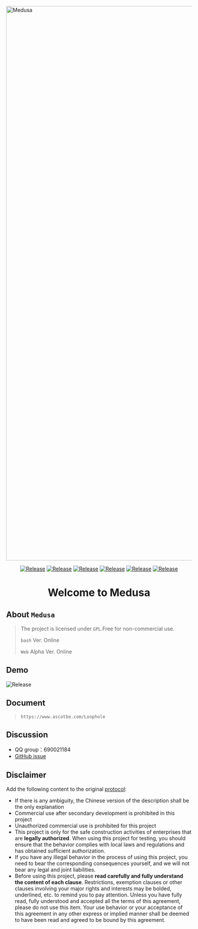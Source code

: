 <img src="https://github.com/Ascotbe/Medusa/blob/master/Medusa.png?raw=true" width="1500" alt="Medusa" /> 

 <p align="center">
    <a href="https://github.com/Ascotbe/Medusa"><img alt="Release" src="https://img.shields.io/badge/Ascotbe-Medusa-green"></a>
    <a href="https://github.com/Ascotbe/Medusa"><img alt="Release" src="https://img.shields.io/badge/python-3.7+-blueviolet"></a>
    <a href="https://github.com/Ascotbe/Medusa"><img alt="Release" src="https://img.shields.io/badge/Version-0.97-red"></a>
    <a href="https://github.com/Ascotbe/Medusa"><img alt="Release" src="https://img.shields.io/badge/LICENSE-GPL-ff69b4"></a>
	<a href="https://github.com/ascotbe/Medusa/stargazers"><img alt="Release" src="https://img.shields.io/github/stars/ascotbe/Medusa.svg"></a>
	<a href="https://github.com/Ascotbe/Medusa"><img alt="Release" src="https://img.shields.io/badge/Plugin-200+-success"></a>
 </p>

<h1 align="center" >Welcome to Medusa</h1>

## About `Medusa`

> The project is licensed under `GPL`.Free for non-commercial use.
>
> `bash` Ver. Online
>
> `Web` Alpha Ver. Online


## Demo

<img alt="Release" src="https://github.com/Ascotbe/Random-img/blob/master/Medusa/web_demo.gif?raw=true"  >

## Document

> `https://www.ascotbe.com/Loophole`


## Discussion

- QQ group：690021184
- [GitHub issue](https://github.com/Ascotbe/Medusa/issues)

## Disclaimer

Add the following content to the original [protocol](https://github.com/Ascotbe/Medusa/blob/master/LICENSE):

- If there is any ambiguity, the Chinese version of the description shall be the only explanation
- Commercial use after secondary development is prohibited in this project 
- Unauthorized commercial use is prohibited for this project
- This project is only for the safe construction activities of enterprises that are **legally authorized**. When using this project for testing, you should ensure that the behavior complies with local laws and regulations and has obtained sufficient authorization.
- If you have any illegal behavior in the process of using this project, you need to bear the corresponding consequences yourself, and we will not bear any legal and joint liabilities.
- Before using this project, please **read carefully and fully understand the content of each clause**. Restrictions, exemption clauses or other clauses involving your major rights and interests may be bolded, underlined, etc. to remind you to pay attention. Unless you have fully read, fully understood and accepted all the terms of this agreement, please do not use this item. Your use behavior or your acceptance of this agreement in any other express or implied manner shall be deemed to have been read and agreed to be bound by this agreement.